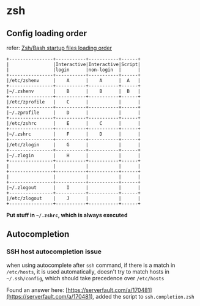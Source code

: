 # zsh

## Config loading order

refer: [Zsh/Bash startup files loading order](https://shreevatsa.wordpress.com/2008/03/30/zshbash-startup-files-loading-order-bashrc-zshrc-etc/)

    +----------------+-----------+-----------+------+
    |                |Interactive|Interactive|Script|
    |                |login      |non-login  |      |
    +----------------+-----------+-----------+------+
    |/etc/zshenv     |    A      |    A      |  A   |
    +----------------+-----------+-----------+------+
    |~/.zshenv       |    B      |    B      |  B   |
    +----------------+-----------+-----------+------+
    |/etc/zprofile   |    C      |           |      |
    +----------------+-----------+-----------+------+
    |~/.zprofile     |    D      |           |      |
    +----------------+-----------+-----------+------+
    |/etc/zshrc      |    E      |    C      |      |
    +----------------+-----------+-----------+------+
    |~/.zshrc        |    F      |    D      |      |
    +----------------+-----------+-----------+------+
    |/etc/zlogin     |    G      |           |      |
    +----------------+-----------+-----------+------+
    |~/.zlogin       |    H      |           |      |
    +----------------+-----------+-----------+------+
    |                |           |           |      |
    +----------------+-----------+-----------+------+
    |                |           |           |      |
    +----------------+-----------+-----------+------+
    |~/.zlogout      |    I      |           |      |
    +----------------+-----------+-----------+------+
    |/etc/zlogout    |    J      |           |      |
    +----------------+-----------+-----------+------+

**Put stuff in `~/.zshrc`, which is always executed**

## Autocompletion

### SSH host autocompletion issue

when using autocomplete after `ssh` command, if there is a match in `/etc/hosts`, it is used automatically, doesn't try to match hosts in `~/.ssh/config`, which should take precedence over `/etc/hosts`

Found an answer here: [https://serverfault.com/a/170481](https://serverfault.com/a/170481), added the script to `ssh.completion.zsh`
